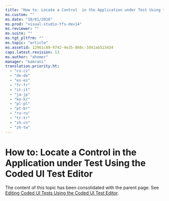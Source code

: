 ```yaml
---
title: "How to: Locate a Control  in the Application under Test Using the Coded UI Test Editor"
ms.custom: ""
ms.date: "10/01/2016"
ms.prod: "visual-studio-tfs-dev14"
ms.reviewer: ""
ms.suite: ""
ms.tgt_pltfrm: ""
ms.topic: "article"
ms.assetid: 12961c89-9742-4e35-860c-3d41ab513434
caps.latest.revision: 13
ms.author: "ahomer"
manager: "kamrani"
translation.priority.ht: 
  - "cs-cz"
  - "de-de"
  - "es-es"
  - "fr-fr"
  - "it-it"
  - "ja-jp"
  - "ko-kr"
  - "pl-pl"
  - "pt-br"
  - "ru-ru"
  - "tr-tr"
  - "zh-cn"
  - "zh-tw"
---
```

# How to: Locate a Control  in the Application under Test Using the Coded UI Test Editor
The content of this topic has been consolidated with the parent page. See [Editing Coded UI Tests Using the Coded UI Test Editor](../codequality/editing-coded-ui-tests-using-the-coded-ui-test-editor.md).